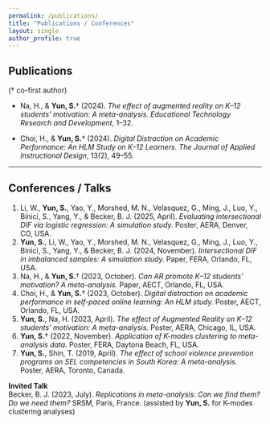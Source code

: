 ```yaml
---
permalink: /publications/
title: "Publications / Conferences"
layout: single
author_profile: true
---
```


## Publications
(† co-first author)

- Na, H., & **Yun, S.**† (2024). *The effect of augmented reality on K–12 students’ motivation: A meta-analysis.* _Educational Technology Research and Development_, 1–32.  <br>

- Choi, H., & **Yun, S.**† (2024). *Digital Distraction on Academic Performance: An HLM Study on K–12 Learners.* _The Journal of Applied Instructional Design_, 13(2), 49–55.  <br>

---

## Conferences / Talks
1. Li, W., **Yun, S.**, Yao, Y., Morshed, M. N., Velasquez, G., Ming, J., Luo, Y., Binici, S., Yang, Y., & Becker, B. J. (2025, April). _Evaluating intersectional DIF via logistic regression: A simulation study._ Poster, AERA, Denver, CO, USA.  <br>
2. **Yun, S.**, Li, W., Yao, Y., Morshed, M. N., Velasquez, G., Ming, J., Luo, Y., Binici, S., Yang, Y., & Becker, B. J. (2024, November). _Intersectional DIF in imbalanced samples: A simulation study._ Paper, FERA, Orlando, FL, USA.  <br>
3. Na, H., & **Yun, S.**† (2023, October). _Can AR promote K–12 students’ motivation? A meta-analysis._ Paper, AECT, Orlando, FL, USA.
4. Choi, H., & **Yun, S.**† (2023, October). _Digital distraction on academic performance in self-paced online learning: An HLM study._ Poster, AECT, Orlando, FL, USA.
5. **Yun, S.**, Na, H. (2023, April). _The effect of Augmented Reality on K–12 students’ motivation: A meta-analysis._ Poster, AERA, Chicago, IL, USA. 
6. **Yun, S.**† (2022, November). _Application of K-modes clustering to meta-analysis data._ Poster, FERA, Daytona Beach, FL, USA.  <br>
7. **Yun, S.**, Shin, T. (2019, April). _The effect of school violence prevention programs on SEL competencies in South Korea: A meta-analysis._ Poster, AERA, Toronto, Canada.

**Invited Talk**  
Becker, B. J. (2023, July). *Replications in meta-analysis: Can we find them? Do we need them?* SRSM, Paris, France. (assisted by **Yun, S.** for K-modes clustering analyses)
